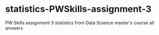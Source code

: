 # statistics-PWSkills-assignment-3
PW Skills assignment 3 statistics from Data Science master's course all answers
